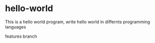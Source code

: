 # hello-world

This is a hello world program, write hello world in differnts programming languages

features branch
